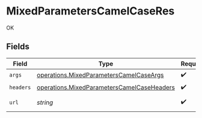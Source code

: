 # MixedParametersCamelCaseRes

OK


## Fields

| Field                                                                                                    | Type                                                                                                     | Required                                                                                                 | Description                                                                                              | Example                                                                                                  |
| -------------------------------------------------------------------------------------------------------- | -------------------------------------------------------------------------------------------------------- | -------------------------------------------------------------------------------------------------------- | -------------------------------------------------------------------------------------------------------- | -------------------------------------------------------------------------------------------------------- |
| `args`                                                                                                   | [operations.MixedParametersCamelCaseArgs](../../models/operations/mixedparameterscamelcaseargs.md)       | :heavy_check_mark:                                                                                       | N/A                                                                                                      |                                                                                                          |
| `headers`                                                                                                | [operations.MixedParametersCamelCaseHeaders](../../models/operations/mixedparameterscamelcaseheaders.md) | :heavy_check_mark:                                                                                       | N/A                                                                                                      |                                                                                                          |
| `url`                                                                                                    | *string*                                                                                                 | :heavy_check_mark:                                                                                       | N/A                                                                                                      | http://localhost:35123/anything/mixedParams/path/pathValue/camelcase?query_string_param=queryValue       |